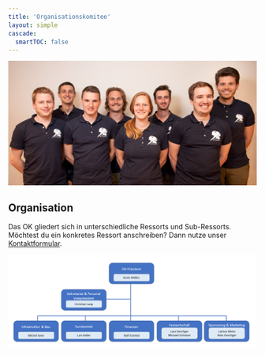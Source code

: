 ```yaml
---
title: 'Organisationskomitee'
layout: simple
cascade:
  smartTOC: false
---
```


![OK](ok.jpg "Von links nach rechts: Christian Lang, Kevin Müller, Lars keller, Reto Oeschger, Lara Oeschger, Michel Senn, Michael Schraner, Rolf Schmid (fehlt: Larissa Weiss)")

Organisation
------------

Das OK gliedert sich in unterschiedliche Ressorts und Sub-Ressorts.
Möchtest du ein konkretes Ressort anschreiben?
Dann nutze unser [Kontaktformular](/contact).

![Organigramm](organigramm.png)
